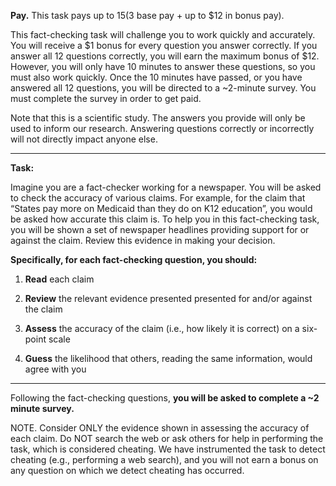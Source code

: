 ﻿**Pay.** This task pays up to $15 ($3 base pay + up to $12 in bonus pay).

This fact-checking task will challenge you to work quickly and accurately. You will receive a $1 bonus for every question you answer correctly. If you answer all 12 questions correctly, you will earn the maximum bonus of $12. However, you will only have 10 minutes to answer these questions, so you must also work quickly. Once the 10 minutes have passed, or you have answered all 12 questions, you will be directed to a ~2-minute survey. You must complete the survey in order to get paid.

Note that this is a scientific study.  The answers you provide will only be used to inform our research. Answering questions correctly or incorrectly will not directly impact anyone else.



---------

**Task:**

Imagine you are a fact-checker working for a newspaper. You will be asked to check the accuracy of various claims. For example, for the claim that “States pay more on Medicaid than they do on K12 education”, you would be asked how accurate this claim is. To help you in this fact-checking task, you will be shown a set of newspaper headlines providing support for or against the claim. Review this evidence in making your decision. 

  
**Specifically, for each fact-checking question, you should:**

1.  **Read** each claim
    
2.  **Review** the relevant evidence presented presented for and/or against the claim

    
3.  **Assess** the accuracy of the claim (i.e., how likely it is correct) on a six-point scale
    

4. **Guess** the likelihood that others, reading the same information, would agree with you

---------
	    
Following the fact-checking questions, **you will be asked to complete a ~2 minute survey.**

NOTE. Consider ONLY the evidence shown in assessing the accuracy of each claim. Do NOT search the web or ask others for help in performing the task, which is considered cheating.  We have instrumented the task to detect cheating (e.g., performing a web search), and you will not earn a bonus on any question on which we detect cheating has occurred.
